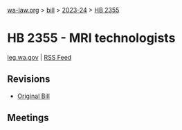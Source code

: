 [wa-law.org](/) > [bill](/bill/) > [2023-24](/bill/2023-24/) > [HB 2355](/bill/2023-24/hb/2355/)

# HB 2355 - MRI technologists
[leg.wa.gov](https://app.leg.wa.gov/billsummary?BillNumber=2355&Year=2023&Initiative=false) | [RSS Feed](./rss.xml)

## Revisions
* [Original Bill](1/)

## Meetings